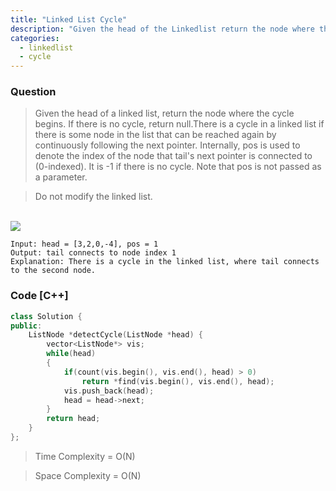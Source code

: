 ```yaml
---
title: "Linked List Cycle"
description: "Given the head of the Linkedlist return the node where the cycle begins"
categories:
  - linkedlist
  - cycle
---
```


### Question

> Given the head of a linked list, return the node where the cycle begins. If there is no cycle, return null.There is a cycle in a linked list if there is some node in the list that can be reached again by continuously following the next pointer. Internally, pos is used to denote the index of the node that tail's next pointer is connected to (0-indexed). It is -1 if there is no cycle. Note that pos is not passed as a parameter.

> Do not modify the linked list.

<br>
<img src="https://assets.leetcode.com/uploads/2018/12/07/circularlinkedlist.png"></img>
<br>

```
Input: head = [3,2,0,-4], pos = 1
Output: tail connects to node index 1
Explanation: There is a cycle in the linked list, where tail connects to the second node.
```

### Code [C++]

```cpp
class Solution {
public:
    ListNode *detectCycle(ListNode *head) {
        vector<ListNode*> vis;
        while(head)
        {
            if(count(vis.begin(), vis.end(), head) > 0)
                return *find(vis.begin(), vis.end(), head);
            vis.push_back(head);
            head = head->next;
        }
        return head;
    }
};
```

> Time Complexity = O(N)

> Space Complexity = O(N)
